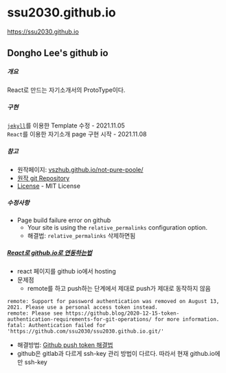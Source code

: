 # ssu2030.github.io
https://ssu2030.github.io

## Dongho Lee's github io

##### 개요
React로 만드는 자기소개서의 ProtoType이다.

##### 구현
[`jekyll`](https://nachwon.github.io/jekyllblog/)를 이용한 Template 수정 - 2021.11.05 <br>
`React`를 이용한 자기소개 page 구현 시작 - 2021.11.08

##### 참고
- 원작페이지: [vszhub.github.io/not-pure-poole/](vszhub.github.io/not-pure-poole/)
- [원작 git Repository](https://github.com/vszhub/not-pure-poole)
- [License](https://github.com/vszhub/not-pure-poole/blob/master/LICENSE.md) - MIT License

##### 수정사항
- Page build failure error on github
  - Your site is using the `relative_permalinks` configuration option.
  - 해결법: `relative_permalinks` 삭제하면됨

##### [React로 github.io로 연동하는법](https://www.hohyeonmoon.com/blog/react-js-github-pages-deploy/)
- react 페이지를 github io에서 hosting
- 문제점
  - remote를 하고 push하는 단계에서 제대로 push가 제대로 동작하지 않음
``` shell
remote: Support for password authentication was removed on August 13, 2021. Please use a personal access token instead.
remote: Please see https://github.blog/2020-12-15-token-authentication-requirements-for-git-operations/ for more information.
fatal: Authentication failed for 'https://github.com/ssu2030/ssu2030.github.io.git/'
```
- 해결방법: [Github push token 해결법](https://hyeo-noo.tistory.com/184)
- github은 gitlab과 다르게 ssh-key 관리 방법이 다르다. 따라서 현재 github.io에 만 ssh-key 
